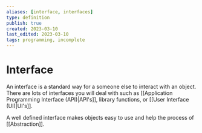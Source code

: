 ```yaml
---
aliases: [interface, interfaces]
type: definition
publish: true
created: 2023-03-10
last_edited: 2023-03-10
tags: programming, incomplete
---
```

# Interface

An interface is a standard way for a someone else to interact with an object. There are lots of interfaces you will deal with such as [[Application Programming Interface (API)|API's]], library functions, or [[User Interface (UI)|UI's]].

A well defined interface makes objects easy to use and help the process of [[Abstraction]].